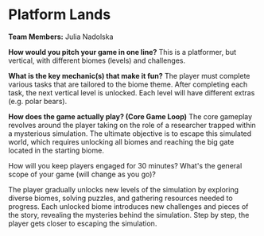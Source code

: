 # Platform Lands

**Team Members:** Julia Nadolska

**How would you pitch your game in one line?**
This is a platformer, but vertical, with different biomes (levels) and challenges.

**What is the key mechanic(s) that make it fun?**
The player must complete various tasks that are tailored to the biome theme. After completing each task, the next vertical level is unlocked. Each level will have different extras (e.g. polar bears).

**How does the game actually play? (Core Game Loop)**
The core gameplay revolves around the player taking on the role of a researcher trapped within a mysterious simulation. The ultimate objective is to escape this simulated world, which requires unlocking all biomes and reaching the big gate located in the starting biome.

How will you keep players engaged for 30 minutes? What's the general scope of your game (will change as you go)?

The player gradually unlocks new levels of the simulation by exploring diverse biomes, solving puzzles, and gathering resources needed to progress. Each unlocked biome introduces new challenges and pieces of the story, revealing the mysteries behind the simulation. Step by step, the player gets closer to escaping the simulation.

